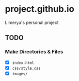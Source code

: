 # project.github.io
Limeryu's personal project

## TODO

### Make Directories & Files

- [x] `index.html`
- [x] `css/style.css`
- [x] `images/`
